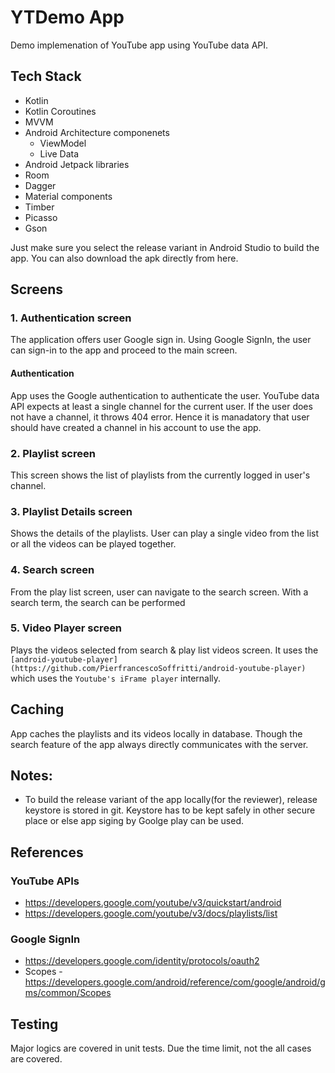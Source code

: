 # YTDemo App
Demo implemenation of YouTube app using YouTube data API.

## Tech Stack
- Kotlin
- Kotlin Coroutines
- MVVM
- Android Architecture componenets
    - ViewModel
    - Live Data
- Android Jetpack libraries
- Room
- Dagger
- Material components
- Timber
- Picasso
- Gson

Just make sure you select the release variant in Android Studio to build the app. You can also download the apk directly from here.

## Screens
### 1. Authentication screen
The application offers user Google sign in. Using Google SignIn, the user can sign-in to the app and proceed to the main screen.
#### Authentication
App uses the Google authentication to authenticate the user. YouTube data API expects at least a single channel for the current user. If the user does not have a channel, it throws 404 error. Hence it is manadatory that user should have created a channel in his account to use the app.

### 2. Playlist screen
This screen shows the list of playlists from the currently logged in user's channel.

### 3. Playlist Details screen
Shows the details of the playlists. User can play a single video from the list or all the videos can be played together.

### 4. Search screen
From the play list screen, user can navigate to the search screen. With a search term, the search can be performed

### 5. Video Player screen
Plays the videos selected from search & play list videos screen. It uses the `[android-youtube-player](https://github.com/PierfrancescoSoffritti/android-youtube-player)` which uses the `Youtube's iFrame player` internally.

## Caching
App caches the playlists and its videos locally in database. Though the search feature of the app always directly communicates with the server.

## Notes:
- To build the release variant of the app locally(for the reviewer), release keystore is stored in git. Keystore has to be kept safely in other secure place or else app siging by Goolge play can be used.

## References
### YouTube APIs
- https://developers.google.com/youtube/v3/quickstart/android
- https://developers.google.com/youtube/v3/docs/playlists/list
### Google SignIn
- https://developers.google.com/identity/protocols/oauth2
- Scopes - https://developers.google.com/android/reference/com/google/android/gms/common/Scopes

## Testing
Major logics are covered in unit tests. Due the time limit, not the all cases are covered.